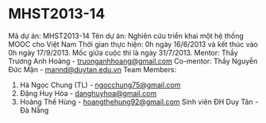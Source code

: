 MHST2013-14
===========

Mã dự án: MHST2013-14
Tên dự án: Nghiên cứu triển khai một hệ thống MOOC cho Việt Nam
Thời gian thực hiện: 0h ngày 16/6/2013 và kết thúc vào 0h ngày 17/9/2013. Mốc giữa cuộc thi là ngày 31/7/2013.
Mentor: Thầy Trương Anh Hoàng - truonganhhoang@gmail.com
Co-mentor: Thầy Nguyễn Đức Mận - mannd@duytan.edu.vn
Team Members:
1. Hà Ngọc Chung (TL) - ngocchung75@gmail.com
2. Đặng Huy Hòa - danghuyhoa@gmail.com
3. Hoàng Thế Hùng - hoangthehung92@gmail.com
Sinh viên ĐH Duy Tân - Đà Nẵng
